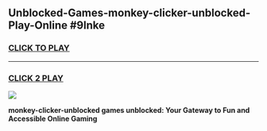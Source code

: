 
## Unblocked-Games-monkey-clicker-unblocked-Play-Online #9lnke
<h3>
<a href="https://news.freeplayer.one?title=monkey-clicker-unblocked&ref=3">CLICK TO PLAY</a></h3>
<hr>

<h3>
<a href="https://news.freeplayer.one?title=monkey-clicker-unblocked&ref=3">CLICK 2 PLAY</a>
  
</h3>

<a href="https://news.freeplayer.one?title=monkey-clicker-unblocked&ref=3"><img src="https://clearcache.store/games.png"></a>


**monkey-clicker-unblocked games unblocked: Your Gateway to Fun and Accessible Online Gaming**
